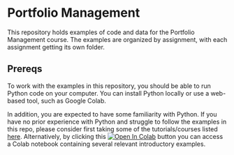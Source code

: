 # Portfolio Management
This repository holds examples of code and data for the Portfolio Management course. The examples are organized by assignment, with each assignment getting its own folder.

## Prereqs
To work with the examples in this repository, you should be able to run Python code on your computer. You can install Python locally or use a web-based tool, such as Google Colab.

In addition, you are expected to have some familiarity with Python. If you have no prior experience with Python and struggle to follow the examples in this repo, please consider first taking some of the tutorials/courses listed [here](http://python.berkeley.edu/resources/). Alternatively, by clicking this [![Open In Colab](https://colab.research.google.com/assets/colab-badge.svg)](https://colab.research.google.com/drive/16J7KBFtVL2ALT42vhlHVnN-sJtwG0Igp?usp=sharing) button you can access a Colab notebook containing several relevant introductory examples.

 



